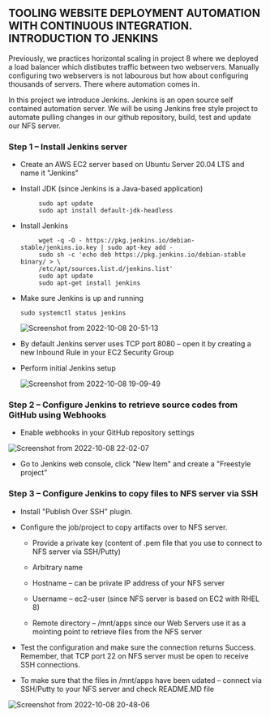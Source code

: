## TOOLING WEBSITE DEPLOYMENT AUTOMATION WITH CONTINUOUS INTEGRATION. INTRODUCTION TO JENKINS
Previously, we practices horizontal scaling in project 8 where we deployed a load balancer which distibutes traffic between two webservers. Manually configuring two webservers is not labourous but how about configuring thousands of servers. There where automation comes in.

In this project we introduce Jenkins. Jenkins is an open source self contained automation server. We will be using Jenkins free style project to automate pulling changes in our github repository, build, test and update our NFS server.


### Step 1 – Install Jenkins server

- Create an AWS EC2 server based on Ubuntu Server 20.04 LTS and name it "Jenkins"

- Install JDK (since Jenkins is a Java-based application)

  ```    
       sudo apt update
       sudo apt install default-jdk-headless
  ```
  
- Install Jenkins


  ```
       wget -q -O - https://pkg.jenkins.io/debian-stable/jenkins.io.key | sudo apt-key add -
       sudo sh -c 'echo deb https://pkg.jenkins.io/debian-stable binary/ > \
       /etc/apt/sources.list.d/jenkins.list'
       sudo apt update
       sudo apt-get install jenkins
  ```
  
- Make sure Jenkins is up and running


  `sudo systemctl status jenkins`
  
  
  ![Screenshot from 2022-10-08 20-51-13](https://user-images.githubusercontent.com/23356682/194727507-5905dc75-8aa5-4c0e-9c1d-2e0a3cbd3ca8.png)

 


  
- By default Jenkins server uses TCP port 8080 – open it by creating a new Inbound Rule in your EC2 Security Group

- Perform initial Jenkins setup

  
  ![Screenshot from 2022-10-08 19-09-49](https://user-images.githubusercontent.com/23356682/194727653-53998fe3-d79c-4684-b268-5ddaeeb7e7cc.png)

  


### Step 2 – Configure Jenkins to retrieve source codes from GitHub using Webhooks

- Enable webhooks in your GitHub repository settings

  
![Screenshot from 2022-10-08 22-02-07](https://user-images.githubusercontent.com/23356682/194727701-4c9da386-96ae-4496-8633-d2280dd0833e.png)
  
  
- Go to Jenkins web console, click "New Item" and create a "Freestyle project"



### Step 3 – Configure Jenkins to copy files to NFS server via SSH


- Install "Publish Over SSH" plugin.

  
- Configure the job/project to copy artifacts over to NFS server.

  - Provide a private key (content of .pem file that you use to connect to NFS server via SSH/Putty)

  - Arbitrary name

  - Hostname – can be private IP address of your NFS server

  - Username – ec2-user (since NFS server is based on EC2 with RHEL 8)

  - Remote directory – /mnt/apps since our Web Servers use it as a mointing point to retrieve files from the NFS server


- Test the configuration and make sure the connection returns Success. Remember, that TCP port 22 on NFS server must be open to receive SSH connections.

- To make sure that the files in /mnt/apps have been udated – connect via SSH/Putty to your NFS server and check README.MD file

  
![Screenshot from 2022-10-08 20-48-06](https://user-images.githubusercontent.com/23356682/194727879-91b0b8cf-491c-4bb3-93d1-f3bee59df9dc.png)

  
  

